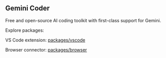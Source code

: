 ## Gemini Coder

Free and open-source AI coding toolkit with first-class support for Gemini.

Explore packages:

VS Code extension: [packages/vscode](https://github.com/robertpiosik/gemini-coder/tree/master/packages/vscode)

Browser connector: [packages/browser](https://github.com/robertpiosik/gemini-coder/tree/master/packages/browser)
